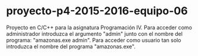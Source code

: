 # proyecto-p4-2015-2016-equipo-06
Proyecto en C/C++ para la asignatura Programación IV.
Para acceder como administrador introduzca el argumento "admin" junto con el nombre del programa: "amazonas.exe admin".
Para acceder como usuario tan solo introduzca el nombre del programa "amazonas.exe".
